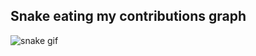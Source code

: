 ## Snake eating my contributions graph
![snake gif](https://github.com/YOUR_USERNAME/YOUR_USERNAME/blob/output/github-contribution-grid-snake.gif)
